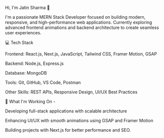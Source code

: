 Hi, I'm Jatin Sharma 👋

I'm a passionate MERN Stack Developer focused on building modern, responsive, and high-performance web applications.
Currently exploring advanced frontend animations and backend architecture to create seamless user experiences.

💻 Tech Stack

Frontend: React.js, Next.js, JavaScript, Tailwind CSS, Framer Motion, GSAP

Backend: Node.js, Express.js

Database: MongoDB

Tools: Git, GitHub, VS Code, Postman

Other Skills: REST APIs, Responsive Design, UI/UX Best Practices

🚀 What I'm Working On -

Developing full-stack applications with scalable architecture

Enhancing UI/UX with smooth animations using GSAP and Framer Motion

Building projects with Next.js for better performance and SEO.
